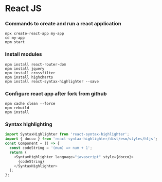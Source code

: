 # React JS

### Commands to create and run a react application
```
npx create-react-app my-app
cd my-app
npm start
```

### Install modules
```
npm install react-router-dom
npm install jquery
npm install crossfilter
npm install highcharts
npm install react-syntax-highlighter --save
```

### Configure react app after fork from github
```
npm cache clean --force
npm rebuild
npm install
```

### Syntax highlighting
```javascript
import SyntaxHighlighter from 'react-syntax-highlighter';
import { docco } from 'react-syntax-highlighter/dist/esm/styles/hljs';
const Component = () => {
  const codeString = '(num) => num + 1';
  return (
    <SyntaxHighlighter language="javascript" style={docco}>
      {codeString}
    </SyntaxHighlighter>
  );
};
```
